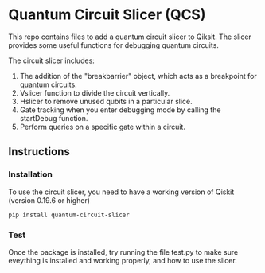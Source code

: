 # Quantum Circuit Slicer (QCS)


This repo contains files to add a quantum circuit slicer to Qiksit. The slicer provides some useful functions for debugging quantum circuits.

The circuit slicer includes:
1. The addition of the "breakbarrier" object, which acts as a breakpoint for quantum circuits.
2. Vslicer function to divide the circuit vertically.
3. Hslicer to remove unused qubits in a particular slice.
4. Gate tracking when you enter debugging mode by calling the startDebug function.
5. Perform queries on a specific gate within a circuit.


Instructions
---
### Installation
To use the circuit slicer, you need to have a working version of Qiskit (version 0.19.6 or higher)

`pip install quantum-circuit-slicer`

### Test
Once the package is installed, try running the file test.py to make sure eveything is installed and working properly, and how to use the slicer.
